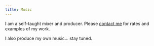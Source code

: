 ```yaml
---
title: Music
---
```


I am a self-taught mixer and producer. Please [contact me](/contact.html) for rates and examples of my work.

I also produce my own music... stay tuned.
